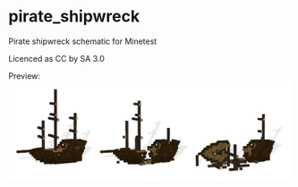 # pirate_shipwreck
Pirate shipwreck schematic for Minetest  

Licenced as CC by SA 3.0  

Preview:
![Image Pirate shipwreck](https://raw.githubusercontent.com/AspireMint/pirate_shipwreck/master/preview.png)